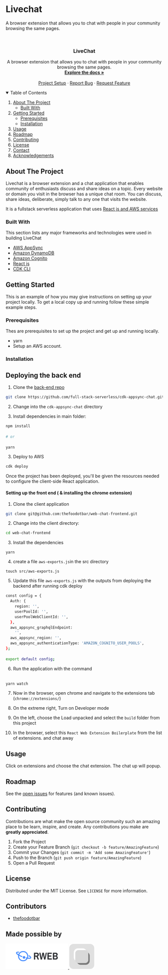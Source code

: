 # Livechat

A browser extension that allows you to chat with people in your community browsing the same pages.

<br />
<p align="center">

  <h3 align="center">LiveChat</h3>

  <p align="center">
    A browser extension that allows you to chat with people in your community browsing the same pages.
    <br />
    <a href="https://github.com/thefoodotbar/web-chat-frontend#web-chat-frontend"><strong>Explore the docs »</strong></a>
    <br />
    <br />
    <a href="https://github.com/thefoodotbar/web-chat-frontend#usage">Project Setup</a>
    ·
    <a href="https://github.com/thefoodotbar/web-chat-frontend/issues">Report Bug</a>
    ·
    <a href="https://github.com/thefoodotbar/web-chat-frontend/issues">Request Feature</a>
  </p>
</p>

<!-- TABLE OF CONTENTS -->
<details open="open">
  <summary>Table of Contents</summary>
  <ol>
    <li>
      <a href="#about-the-project">About The Project</a>
      <ul>
        <li><a href="#built-with">Built With</a></li>
      </ul>
    </li>
    <li>
      <a href="#getting-started">Getting Started</a>
      <ul>
        <li><a href="#prerequisites">Prerequisites</a></li>
        <li><a href="#installation">Installation</a></li>
      </ul>
    </li>
    <li><a href="#usage">Usage</a></li>
    <li><a href="#roadmap">Roadmap</a></li>
    <li><a href="#contributing">Contributing</a></li>
    <li><a href="#license">License</a></li>
    <li><a href="#contact">Contact</a></li>
    <li><a href="#acknowledgements">Acknowledgements</a></li>
  </ol>
</details>

<!-- ABOUT THE PROJECT -->

## About The Project

Livechat is a browser extension and a chat application that enables community of enthusiasts discuss and share ideas on a topic. Every website or domain you visit in the browser has a unique chat room. You can discuss, share ideas, deliberate, simply talk to any one that visits the website.

It is a fullstack serverless application that uses [React js and AWS services](https://github.com/thefoodotbar/web-chat-frontend#builtwith)

### Built With

This section lists any major frameworks and technologies were used in building LiveChat

- [AWS AppSync](https://aws.amazon.com/appsync/)
- [Amazon DynamoDB](https://aws.amazon.com/dynamodb/)
- [Amazon Cognito](https://aws.amazon.com/cognito/)
- [React js](https://reactjs.org/)
- [CDK CLI](https://docs.aws.amazon.com/cdk/latest/guide/cli.html)

## Getting Started

This is an example of how you may give instructions on setting up your project locally.
To get a local copy up and running follow these simple example steps.

### Prerequisites

Thes are prerequisites to set up the project and get up and running locally.

- yarn
- Setup an AWS account.

### Installation

## Deploying the back end

1. Clone the [back-end repo](https://github.com/thefoodotbar/web-chat-frontend-backend)

```sh
git clone https://github.com/full-stack-serverless/cdk-appsync-chat.git
```

2. Change into the `cdk-appsync-chat` directory

3. Install dependencies in main folder:

```sh
npm install

# or

yarn
```

3. Deploy to AWS

```sh
cdk deploy
```

Once the project has been deployed, you'll be given the resources needed to configure the client-side React application.

#### Setting up the front end ( & installing the chrome extension)

1. Clone the client application

```sh
git clone git@github.com:thefoodotbar/web-chat-frontend.git
```

2. Change into the client directory:

```sh
cd web-chat-frontend

```

3. Install the dependencies

```
yarn
```

4.  create a file `aws-exports.js`in the src directory

```
touch src/aws-exports.js
```

5. Update this file `aws-exports.js` with the outputs from deploying the backend after running cdk deploy
```sh
const config = {
  Auth: {
    region: '',
    userPoolId: '',
    userPoolWebClientId: '',
  },
  aws_appsync_graphqlEndpoint:
    '',
  aws_appsync_region: '',
  aws_appsync_authenticationType: 'AMAZON_COGNITO_USER_POOLS',
};

export default config;
```


6. Run the application with the command

```sh

yarn watch
```

7. Now in the browser, open chrome and navigate to the extensions tab (`chrome://extensions/`)

8. On the extreme right, Turn on Developer mode

9. On the left, choose the Load unpacked and select the `build` folder from this project

10. In the browser, select this `React Web Extension Boilerplate` from the list of extensions.
    and chat away



<!-- USAGE EXAMPLES -->

## Usage

Click on extensions and choose the chat extension. The chat up will popup.

<!-- ROADMAP -->

## Roadmap

See the [open issues](https://github.com/thefoodotbar/web-chat-frontend/issues) for features (and known issues).

<!-- CONTRIBUTING -->

## Contributing

Contributions are what make the open source community such an amazing place to be learn, inspire, and create. Any contributions you make are **greatly appreciated**.

1. Fork the Project
2. Create your Feature Branch (`git checkout -b feature/AmazingFeature`)
3. Commit your Changes (`git commit -m 'Add some AmazingFeature'`)
4. Push to the Branch (`git push origin feature/AmazingFeature`)
5. Open a Pull Request

<!-- LICENSE -->

## License

Distributed under the MIT License. See `LICENSE` for more information.

<!-- CONTACT -->

## Contributors

- [thefoodotbar](https://github.com/thefoodotbar)

## Made possible by
<a href="https://github.com/ElForastero/react-browser-extension-boilerplate">
  <img src="logo.png" alt="Logo" width="200" />
</a>
<a href="https://github.com/adamgiebl/neumorphism/">
  <img src="https://github.com/adamgiebl/neumorphism/blob/master/public/android-chrome-512x512.png" alt="Logo" width="80" />
</a>
